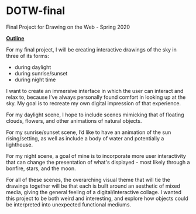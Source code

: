 # DOTW-final
Final Project for Drawing on the Web - Spring 2020

<ins>**Outline**</ins>

For my final project, I will be creating interactive drawings of the sky in three of its forms: 
- during daylight
- during sunrise/sunset
- during night time

I want to create an immersive interface in which the user can interact and relax to, because I’ve always personally found comfort in looking up at the sky. My goal is to recreate my own digital impression of that experience. 

For my daylight scene, I hope to include scenes mimicking that of floating clouds, flowers, and other animations of natural objects.

For my sunrise/sunset scene, I’d like to have an animation of the sun rising/setting, as well as include a body of water and potentially a lighthouse.

For my night scene, a goal of mine is to incorporate more user interactivity that can change the presentation of what's displayed - most likely through a bonfire, stars, and the moon.

For all of these scenes, the overarching visual theme that will tie the drawings together will be that each is built around an aesthetic of mixed media, giving the general feeling of a digital/interactive collage. I wanted this project to be both weird and interesting, and explore how objects could be interpreted into unexpected functional mediums.

